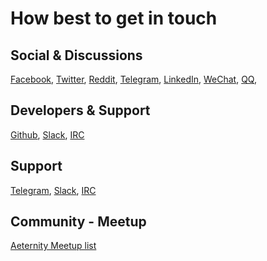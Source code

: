 # How best to get in touch

## Social & Discussions
[Facebook](https://www.facebook.com/aeternityproject/),
[Twitter](https://twitter.com/aetrnty),
[Reddit](https://www.reddit.com/r/Aeternity/),
[Telegram](https://telegram.me/aeternity),
[LinkedIn](https://www.linkedin.com/company/aeternity),
[WeChat](http://www.aeternity.com/#),
[QQ](http://www.aeternity.com/#),

## Developers & Support
[Github](https://github.com/aeternity), 
[Slack](https://slack.aeternity.com/), 
[IRC](http://www.aeternity.com/#)

## Support
[Telegram](https://telegram.me/aeternity), 
[Slack](https://slack.aeternity.com/), 
[IRC](http://www.aeternity.com/#)

## Community - Meetup
[Aeternity Meetup list](https://docs.google.com/spreadsheets/d/196EV6OVOmlxxy8-0j5bBiGltqQRSyvmrdFQiQxNwYWc/edit)